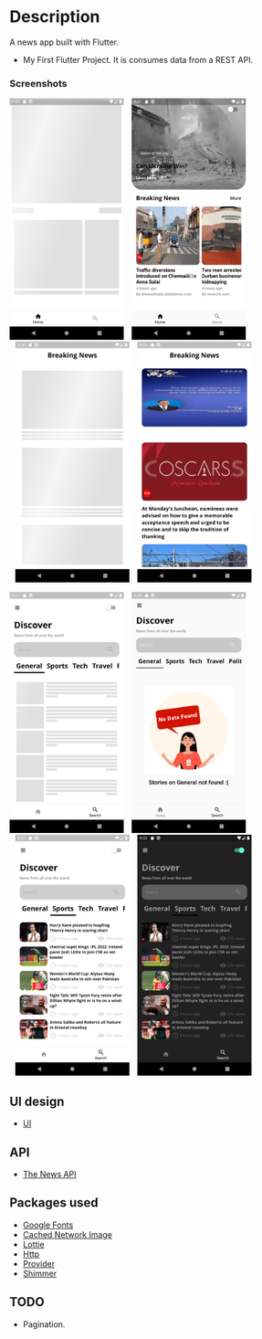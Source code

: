 # Description

A news app built with Flutter.

- My First Flutter Project. It is consumes data from a REST API.

### Screenshots
<p>
    <img src="https://raw.githubusercontent.com/EbhomenyeEmmanuel/news_app/master/screenshots/home_shimmer.png" width="200px" height="auto"/>
    <img src="https://raw.githubusercontent.com/EbhomenyeEmmanuel/news_app/master/screenshots/asset_home.png" width="200px" height="auto" hspace="10"/>
    <img src="https://raw.githubusercontent.com/EbhomenyeEmmanuel/news_app/master/screenshots/shimmer_breaking_news.png" width="200px" height="auto" hspace="10"/>
    <img src="https://raw.githubusercontent.com/EbhomenyeEmmanuel/news_app/master/screenshots/breaking_news.png" width="200px" height="auto" />
</p>

<p>
    <img src="https://raw.githubusercontent.com/EbhomenyeEmmanuel/news_app/master/screenshots/shimmer_search.png" width="200px" height="auto"/>
    <img src="https://raw.githubusercontent.com/EbhomenyeEmmanuel/news_app/master/screenshots/not_found.png" width="200px" height="auto" hspace="10"/>
    <img src="https://raw.githubusercontent.com/EbhomenyeEmmanuel/news_app/master/screenshots/light_theme_search.png" width="200px" height="auto" hspace="10"/>
    <img src="https://raw.githubusercontent.com/EbhomenyeEmmanuel/news_app/master/screenshots/dark_theme_search.png" width="200px" height="auto" />
</p>

## UI design
- [UI](https://dribbble.com/shots/15193792-News-iOS-mobile-app)

## API
- [The News API](https://www.thenewsapi.com/documentation)

## Packages used
* [Google Fonts](https://pub.dev/packages/google_fonts)
* [Cached Network Image](https://pub.dev/packages/cached_network_image)
* [Lottie](https://pub.dev/packages/lottie)
* [Http](https://pub.dev/packages/http)
* [Provider](https://pub.dev/packages/provider)
* [Shimmer](https://pub.dev/packages/shimmer)

## TODO
* Pagination.

